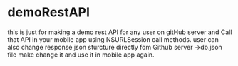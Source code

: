 # demoRestAPI
this is just for making a demo rest API for any user on gitHub server and Call that API in your mobile app using NSURLSession call methods. user can also change response json sturcture directly fom Github server ->db.json file make change it and use it in mobile app again.
